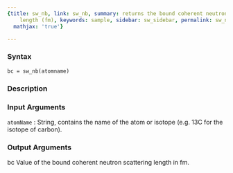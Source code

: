 ```yaml
---
{title: sw_nb, link: sw_nb, summary: returns the bound coherent neutron scattering
    length (fm), keywords: sample, sidebar: sw_sidebar, permalink: sw_nb.html, folder: swfiles,
  mathjax: 'true'}

---
```


### Syntax

`bc = sw_nb(atomname)`

### Description



### Input Arguments

`atomName`
: String, contains the name of the atom or isotope (e.g. 13C for the isotope of carbon).

### Output Arguments

bc        Value of the bound coherent neutron scattering length  in fm.

